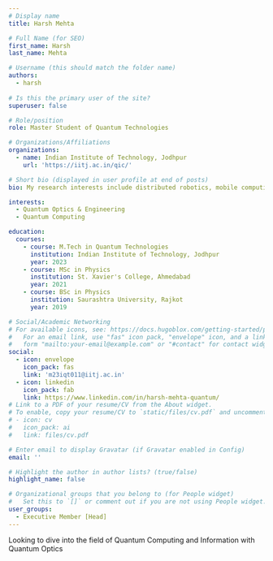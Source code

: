 ```yaml
---
# Display name
title: Harsh Mehta

# Full Name (for SEO)
first_name: Harsh
last_name: Mehta

# Username (this should match the folder name)
authors:
  - harsh
    
# Is this the primary user of the site?
superuser: false

# Role/position
role: Master Student of Quantum Technologies

# Organizations/Affiliations
organizations:
  - name: Indian Institute of Technology, Jodhpur
    url: 'https://iitj.ac.in/qic/'

# Short bio (displayed in user profile at end of posts)
bio: My research interests include distributed robotics, mobile computing and programmable matter.

interests:
  - Quantum Optics & Engineering
  - Quantum Computing

education:
  courses:
    - course: M.Tech in Quantum Technologies
      institution: Indian Institute of Technology, Jodhpur
      year: 2023
    - course: MSc in Physics
      institution: St. Xavier's College, Ahmedabad
      year: 2021
    - course: BSc in Physics
      institution: Saurashtra University, Rajkot
      year: 2019

# Social/Academic Networking
# For available icons, see: https://docs.hugoblox.com/getting-started/page-builder/#icons
#   For an email link, use "fas" icon pack, "envelope" icon, and a link in the
#   form "mailto:your-email@example.com" or "#contact" for contact widget.
social:
  - icon: envelope
    icon_pack: fas
    link: 'm23iqt011@iitj.ac.in'
  - icon: linkedin
    icon_pack: fab
    link: https://www.linkedin.com/in/harsh-mehta-quantum/
# Link to a PDF of your resume/CV from the About widget.
# To enable, copy your resume/CV to `static/files/cv.pdf` and uncomment the lines below.
# - icon: cv
#   icon_pack: ai
#   link: files/cv.pdf

# Enter email to display Gravatar (if Gravatar enabled in Config)
email: ''

# Highlight the author in author lists? (true/false)
highlight_name: false

# Organizational groups that you belong to (for People widget)
#   Set this to `[]` or comment out if you are not using People widget.
user_groups:
  - Executive Member [Head]
---
```

Looking to dive into the field of Quantum Computing and Information with Quantum Optics
